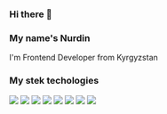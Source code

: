 ### Hi there 👋



### My name's Nurdin
I'm Frontend Developer from Kyrgyzstan  


### My stek techologies

<img src="https://img.shields.io/badge/HTML5-E34F26?style=for-the-badge&logo=HTML5&logoColor=black"/> <img src="https://img.shields.io/badge/CSS3-1572B6?style=for-the-badge&logo=CSS3&logoColor=black"/> <img src="https://img.shields.io/badge/Sass-CC6699?style=for-the-badge&logo=Sass&logoColor=black"/> <img src="https://img.shields.io/badge/React-61DAFB?style=for-the-badge&logo=React&logoColor=black"/> <img src="https://img.shields.io/badge/redux-764ABC?style=for-the-badge&logo=Redux&logoColor=black"/> <img src="https://img.shields.io/badge/typescript-3178C6?style=for-the-badge&logo=typescript&logoColor=black"/> <img src="https://img.shields.io/badge/Javascript-F7DF1E?style=for-the-badge&logo=Javascript&logoColor=black"/> <img src="https://img.shields.io/badge/Figma-F24E1E?style=for-the-badge&logo=Figma&logoColor=black"/> 

 

<!--
**frokzy10/frokzy10** is a ✨ _special_ ✨ repository because its `README.md` (this file) appears on your GitHub profile.

Here are some ideas to get you started:

- 🔭 I’m currently working on ...
- 🌱 I’m currently learning ...
- 👯 I’m looking to collaborate on ...
- 🤔 I’m looking for help with ...
- 💬 Ask me about ...
- 📫 How to reach me: ...
- 😄 Pronouns: ...
- ⚡ Fun fact: ...
-->
